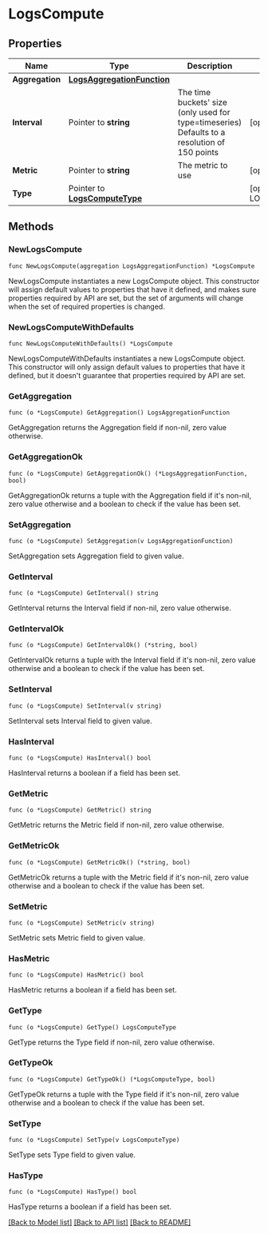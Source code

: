 # LogsCompute

## Properties

| Name            | Type                                                      | Description                                                                                            | Notes                                         |
| --------------- | --------------------------------------------------------- | ------------------------------------------------------------------------------------------------------ | --------------------------------------------- |
| **Aggregation** | [**LogsAggregationFunction**](LogsAggregationFunction.md) |                                                                                                        |
| **Interval**    | Pointer to **string**                                     | The time buckets&#39; size (only used for type&#x3D;timeseries) Defaults to a resolution of 150 points | [optional]                                    |
| **Metric**      | Pointer to **string**                                     | The metric to use                                                                                      | [optional]                                    |
| **Type**        | Pointer to [**LogsComputeType**](LogsComputeType.md)      |                                                                                                        | [optional] [default to LOGSCOMPUTETYPE_TOTAL] |

## Methods

### NewLogsCompute

`func NewLogsCompute(aggregation LogsAggregationFunction) *LogsCompute`

NewLogsCompute instantiates a new LogsCompute object.
This constructor will assign default values to properties that have it defined,
and makes sure properties required by API are set, but the set of arguments
will change when the set of required properties is changed.

### NewLogsComputeWithDefaults

`func NewLogsComputeWithDefaults() *LogsCompute`

NewLogsComputeWithDefaults instantiates a new LogsCompute object.
This constructor will only assign default values to properties that have it defined,
but it doesn't guarantee that properties required by API are set.

### GetAggregation

`func (o *LogsCompute) GetAggregation() LogsAggregationFunction`

GetAggregation returns the Aggregation field if non-nil, zero value otherwise.

### GetAggregationOk

`func (o *LogsCompute) GetAggregationOk() (*LogsAggregationFunction, bool)`

GetAggregationOk returns a tuple with the Aggregation field if it's non-nil, zero value otherwise
and a boolean to check if the value has been set.

### SetAggregation

`func (o *LogsCompute) SetAggregation(v LogsAggregationFunction)`

SetAggregation sets Aggregation field to given value.

### GetInterval

`func (o *LogsCompute) GetInterval() string`

GetInterval returns the Interval field if non-nil, zero value otherwise.

### GetIntervalOk

`func (o *LogsCompute) GetIntervalOk() (*string, bool)`

GetIntervalOk returns a tuple with the Interval field if it's non-nil, zero value otherwise
and a boolean to check if the value has been set.

### SetInterval

`func (o *LogsCompute) SetInterval(v string)`

SetInterval sets Interval field to given value.

### HasInterval

`func (o *LogsCompute) HasInterval() bool`

HasInterval returns a boolean if a field has been set.

### GetMetric

`func (o *LogsCompute) GetMetric() string`

GetMetric returns the Metric field if non-nil, zero value otherwise.

### GetMetricOk

`func (o *LogsCompute) GetMetricOk() (*string, bool)`

GetMetricOk returns a tuple with the Metric field if it's non-nil, zero value otherwise
and a boolean to check if the value has been set.

### SetMetric

`func (o *LogsCompute) SetMetric(v string)`

SetMetric sets Metric field to given value.

### HasMetric

`func (o *LogsCompute) HasMetric() bool`

HasMetric returns a boolean if a field has been set.

### GetType

`func (o *LogsCompute) GetType() LogsComputeType`

GetType returns the Type field if non-nil, zero value otherwise.

### GetTypeOk

`func (o *LogsCompute) GetTypeOk() (*LogsComputeType, bool)`

GetTypeOk returns a tuple with the Type field if it's non-nil, zero value otherwise
and a boolean to check if the value has been set.

### SetType

`func (o *LogsCompute) SetType(v LogsComputeType)`

SetType sets Type field to given value.

### HasType

`func (o *LogsCompute) HasType() bool`

HasType returns a boolean if a field has been set.

[[Back to Model list]](../README.md#documentation-for-models) [[Back to API list]](../README.md#documentation-for-api-endpoints) [[Back to README]](../README.md)
